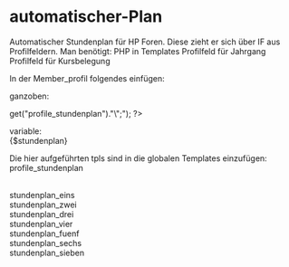 # automatischer-Plan
Automatischer Stundenplan für HP Foren. 
Diese zieht er sich über IF aus Profilfeldern. 
Man benötigt: 
PHP in Templates
Profilfeld für Jahrgang
Profilfeld für Kursbelegung


In der Member_profil folgendes einfügen:

ganzoben:<br>
<?php
eval("\$stundenplan = \"".$templates->get("profile_stundenplan")."\";");
?><br>

variable:<br>
{$stundenplan}

Die hier aufgeführten tpls sind in die globalen Templates einzufügen:
profile_stundenplan<br><br>

stundenplan_eins<br>
stundenplan_zwei<br>
stundenplan_drei<br>
stundenplan_vier<br>
stundenplan_fuenf<br>
stundenplan_sechs<br>
stundenplan_sieben<br>
